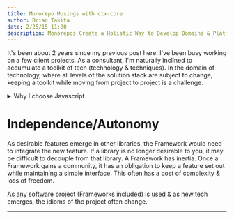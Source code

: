 ```yaml
---
title: Monorepo Musings with ctx-core
author: Brian Takita
date: 2/25/15 11:00
description: Monorepos Create a Holistic Way to Develop Domains & Platforms
---
```


It's been about 2 years since my previous post here. I've been busy working on a few client projects. As a consultant, I'm naturally inclined to accumulate a toolkit of tech (technology & techniques). In the domain of technology, where all levels of the solution stack are subject to change, keeping a toolkit while moving from project to project is a challenge.

<details>
<summary>Why I choose Javascript</summary>
<span>
I'm developing full-stack applications using node.js & es6/es2017. An advantage of web applications written in javascript is the potential to share logic on all levels of the stack. Frameworks such as <a href="https://www.meteor.com/#!" target="_blank">Meteor</a> provide full-stack solutions; with the price being lock-in to the design idioms that the framework authors have chosen to support their toolsets.
</span>
</details>

# Independence/Autonomy

As desirable features emerge in other libraries, the Framework would need to integrate the new feature. If a library is no longer desirable to you, it may be difficult to decouple from that library. A Framework has inertia. Once a Framework gains a community, it has an obligation to keep a feature set out while maintaining a simple interface. This often has a cost of complexity & loss of freedom.

As any software project (Frameworks included) is used & as new tech emerges, the idioms of the project often change. 

---
